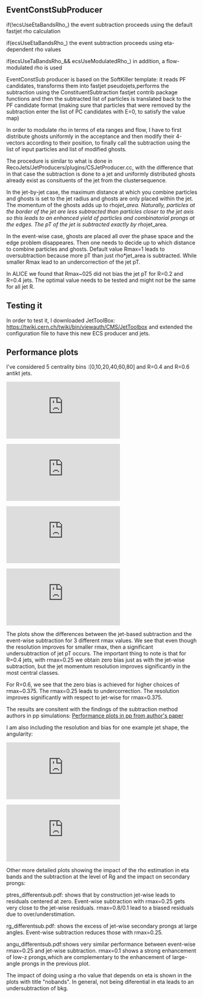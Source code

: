 ## EventConstSubProducer
if(!ecsUseEtaBandsRho_) the event subtraction proceeds using the default fastjet rho calculation 

if(ecsUseEtaBandsRho_) the event subtraction proceeds using eta-dependent rho values 

if(ecsUseTaBandsRho_&& ecsUseModulatedRho_) in addition, a flow-modulated rho is used

EventConstSub producer is based on the SoftKiller template: it reads PF candidates, transforms them into fastjet pseudojets,performs
the subtraction using the ConstituentSubtraction fastjet contrib package functions and then the subtracted list of particles is translated
back to the PF candidate format (making sure that particles that were removed by the subtraction enter the list of PC candidates with E=0, to satisfy the value map)

In order to modulate rho in terms of eta ranges and flow, I have to first distribute ghosts uniformly in the acceptance and then modify
their 4-vectors according to their position, to finally call the subtraction using the list of input particles and list of modified ghosts. 

The procedure is similar to what is done in RecoJets/JetProducers/plugins/CSJetProducer.cc, with the difference that in that case the subtraction is done to a jet and uniformly distributed ghosts already exist as consituents of the jet from the clustersequence. 

 In the jet-by-jet case, the maximum distance at which you combine particles and ghosts is set to the jet radius and ghosts are only placed within the jet. The momentum of the ghosts adds up to rho*jet_area. Naturally, particles at the border of the jet are less subtracted than particles closer to the jet axis so this leads to an enhanced yield of particles and combinatorial prongs at the edges. The pT of the jet is subtracted exactly by rho*jet_area.
 
 In the event-wise case, ghosts are placed all over the phase space and the edge problem disappeares. Then one needs to decide up to which distance to combine particles and ghosts. Default value Rmax=1 leads to oversubtraction because more pT than just rho*jet_area is subtracted. While smaller Rmax lead to an undercorrection of the jet pT. 

 
 In ALICE we found that Rmax~025 did not bias the jet pT for R=0.2 and R=0.4 jets. The optimal value needs to be tested and might not be the same for all jet R. 
 
 
 ## Testing it
 
 In order to test it, I downloaded JetToolBox: https://twiki.cern.ch/twiki/bin/viewauth/CMS/JetToolbox
 and extended the configuration file to have this new ECS producer and jets. 
 
 
## Performance plots
 
 I've considered 5 centrality bins :[0,10,20,40,60,80] and R=0.4 and R=0.6 antikt jets. 
 
 ![Here is the jet momentum resolution as a function of centrality for R=0.4 jets](https://github.com/lcunquei/EventConstSubProducer/tree/main/performance_plots/resolution_differentsub.pdf)
 
  ![Here is the jet momentum bias as a function of centrality for R=0.4](https://github.com/lcunquei/EventConstSubProducer/tree/main/performance_plots/bias_differentsub.pdf)
  
  
   ![Here is the jet momentum resolution as a function of centrality for R=0.6 jets](https://github.com/lcunquei/EventConstSubProducer/tree/main/performance_plots/resolution_largeR_differentsub.pdf)
 
  ![Here is the jet momentum bias as a function of centrality for R=0.6](https://github.com/lcunquei/EventConstSubProducer/tree/main/performance_plots/bias_largeR_differentsub.pdf)
  
  
 The plots show the differences between the jet-based subtraction and the event-wise subtraction for 3 different rmax values. We see that even though the resolution improves for smaller rmax, then a significant undersubtraction of jet pT occurs. The important thing to note is that for R=0.4 jets, with rmax=0.25 we obtain zero bias just as with the jet-wise subtraction, but the jet momentum resolution improves significantly in the most central classes. 
 
 For R=0.6, we see that the zero bias is achieved for higher choices of rmax~0.375. The rmax=0.25 leads to undercorrection. The resolution improves significantly with respect to jet-wise for rmax=0.375.  
 
 The results are consitent with the findings of the subtraction method authors in pp simulations:
   [Performance plots in pp from author's paper](https://indico.cern.ch/event/649482/contributions/2993293/attachments/1687676/2714424/PeterBerta_CS_17.7.2018.pdf)
 
 I am also including the resolution and bias for one example jet shape, the angularity:
 
 
  ![Here is the jet angularity resolution as a function of centrality for R=0.4 jets](https://github.com/lcunquei/EventConstSubProducer/tree/main/performance_plots/resolution_angularity_differentsub.pdf)
 
  ![Here is the jet angularity bias as a function of centrality for R=0.4 jets](https://github.com/lcunquei/EventConstSubProducer/tree/main/performance_plots/bias_angularity_differentsub.pdf)
  
  
  
    
   
   
  
 Other more detailed plots showing the impact of the rho estimation in eta bands and the subtraction at the level of Rg and the impact on secondary prongs: 
 
 
  ptres_differentsub.pdf:  shows that by construction jet-wise leads to residuals centered at zero. Event-wise subtraction with rmax=0.25 gets very close to the jet-wise residuals. rmax=0.8/0.1 lead to a biased residuals due to over/understimation. 
  
  rg_differentsub.pdf: shows the excess of jet-wise secondary prongs at large angles. Event-wise subtraction reduces those with rmax=0.25. 
  
  angu_differentsub.pdf:shows very similar performance between event-wise rmax=0.25 and jet-wise subtraction. rmax=0.1 shows a strong enhancement of low-z prongs,which are complementary to the enhancement of large-angle prongs in the previous plot. 
  
  The impact of doing using a rho value that depends on eta is shown in the plots with title "nobands". In general, not being diferential in eta leads to an undersubtraction of bkg. 
 
 
 
 
 
